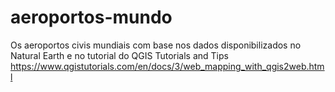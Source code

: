 # aeroportos-mundo
Os aeroportos civis mundiais com base nos dados disponibilizados no Natural Earth e no tutorial do QGIS  Tutorials and Tips https://www.qgistutorials.com/en/docs/3/web_mapping_with_qgis2web.html
